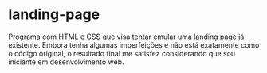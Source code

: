 # landing-page
 Programa com HTML e CSS que visa tentar emular uma landing page já existente. Embora tenha algumas imperfeições e não está exatamente como o código original, o resultado final me satisfez considerando que sou iniciante em desenvolvimento web.
